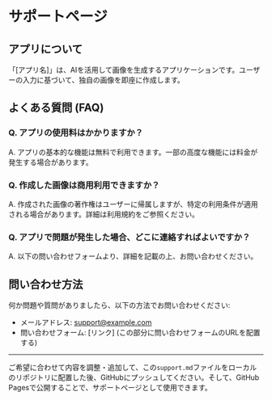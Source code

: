 # サポートページ

## アプリについて

「[アプリ名]」は、AIを活用して画像を生成するアプリケーションです。ユーザーの入力に基づいて、独自の画像を即座に作成します。

## よくある質問 (FAQ)

### Q. アプリの使用料はかかりますか？
A. アプリの基本的な機能は無料で利用できます。一部の高度な機能には料金が発生する場合があります。

### Q. 作成した画像は商用利用できますか？
A. 作成された画像の著作権はユーザーに帰属しますが、特定の利用条件が適用される場合があります。詳細は利用規約をご参照ください。

### Q. アプリで問題が発生した場合、どこに連絡すればよいですか？
A. 以下の問い合わせフォームより、詳細を記載の上、お問い合わせください。

## 問い合わせ方法

何か問題や質問がありましたら、以下の方法でお問い合わせください:

- メールアドレス: [support@example.com](mailto:support@example.com)
- 問い合わせフォーム: [リンク] (この部分に問い合わせフォームのURLを配置する)

---

ご希望に合わせて内容を調整・追加して、この`support.md`ファイルをローカルのリポジトリに配置した後、GitHubにプッシュしてください。そして、GitHub Pagesで公開することで、サポートページとして使用できます。

